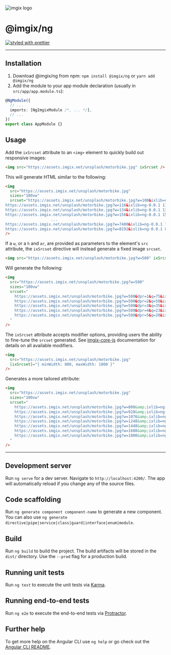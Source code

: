 ![imgix logo](https://assets.imgix.net/sdk-imgix-logo.svg)

# @imgix/ng

[![styled with prettier](https://img.shields.io/badge/styled_with-prettier-ff69b4.svg)](https://github.com/prettier/prettier)

---

## Installation

1. Download @imgix/ng from npm: `npm install @imgix/ng` or `yarn add @imgix/ng`
2. Add the module to your app module declaration (usually in `src/app/app.module.ts`):

```ts
@NgModule({
  // ...
  imports: [NgImgixModule /*, ... */],
  // ...
})
export class AppModule {}
```

## Usage

Add the `ixSrcset` attribute to an `<img>` element to quickly build out responsive images:

```html
<img src="https://assets.imgix.net/unsplash/motorbike.jpg" ixSrcset />
```

This will generate HTML similar to the following:

```html
<img
  src="https://assets.imgix.net/unsplash/motorbike.jpg"
  sizes="100vw"
  srcset="https://assets.imgix.net/unsplash/motorbike.jpg?w=100&ixlib=ng-0.0.1 100w,
https://assets.imgix.net/unsplash/motorbike.jpg?w=116&ixlib=ng-0.0.1 116w,
https://assets.imgix.net/unsplash/motorbike.jpg?w=134&ixlib=ng-0.0.1 134w,
https://assets.imgix.net/unsplash/motorbike.jpg?w=156&ixlib=ng-0.0.1 156w,
                    ...
https://assets.imgix.net/unsplash/motorbike.jpg?w=7400&ixlib=ng-0.0.1 7400w,
https://assets.imgix.net/unsplash/motorbike.jpg?w=8192&ixlib=ng-0.0.1 8192w"
/>
```

If a `w`, or a `h` and `ar`, are provided as parameters to the element's `src` attribute, the `ixSrcset` directive will instead generate a fixed image `srcset`.

```html
<img src="https://assets.imgix.net/unsplash/motorbike.jpg?w=500" ixSrcset />
```

Will generate the following:

```html
<img
  src="https://assets.imgix.net/unsplash/motorbike.jpg?w=500"
  sizes="100vw"
  srcset="
    https://assets.imgix.net/unsplash/motorbike.jpg?w=500&dpr=1&q=75&ixlib=ng-0.0.1 1x,
    https://assets.imgix.net/unsplash/motorbike.jpg?w=500&dpr=2&q=50&ixlib=ng-0.0.1 2x,
    https://assets.imgix.net/unsplash/motorbike.jpg?w=500&dpr=3&q=35&ixlib=ng-0.0.1 3x,
    https://assets.imgix.net/unsplash/motorbike.jpg?w=500&dpr=4&q=23&ixlib=ng-0.0.1 4x,
    https://assets.imgix.net/unsplash/motorbike.jpg?w=500&dpr=5&q=20&ixlib=ng-0.0.1 5x
  "
/>
```

The `ixSrcset` attribute accepts modifier options, providing users the ability to fine-tune the `srcset` generated. See [imgix-core-js](https://github.com/imgix/imgix-core-js#srcset-generation) documentation for details on all available modifiers.

```html
<img
  src="https://assets.imgix.net/unsplash/motorbike.jpg"
  [ixSrcset]="{ minWidth: 800, maxWidth: 1800 }"
/>
```

Generates a more tailored attribute:

```html
<img
  src="https://assets.imgix.net/unsplash/motorbike.jpg"
  sizes="100vw"
  srcset="
    https://assets.imgix.net/unsplash/motorbike.jpg?w=800&amp;ixlib=ng-0.0.1   800w,
    https://assets.imgix.net/unsplash/motorbike.jpg?w=928&amp;ixlib=ng-0.0.1   928w,
    https://assets.imgix.net/unsplash/motorbike.jpg?w=1076&amp;ixlib=ng-0.0.1 1076w,
    https://assets.imgix.net/unsplash/motorbike.jpg?w=1248&amp;ixlib=ng-0.0.1 1248w,
    https://assets.imgix.net/unsplash/motorbike.jpg?w=1448&amp;ixlib=ng-0.0.1 1448w,
    https://assets.imgix.net/unsplash/motorbike.jpg?w=1680&amp;ixlib=ng-0.0.1 1680w,
    https://assets.imgix.net/unsplash/motorbike.jpg?w=1800&amp;ixlib=ng-0.0.1 1800w
  "
/>
```

---

## Development server

Run `ng serve` for a dev server. Navigate to `http://localhost:4200/`. The app will automatically reload if you change any of the source files.

## Code scaffolding

Run `ng generate component component-name` to generate a new component. You can also use `ng generate directive|pipe|service|class|guard|interface|enum|module`.

## Build

Run `ng build` to build the project. The build artifacts will be stored in the `dist/` directory. Use the `--prod` flag for a production build.

## Running unit tests

Run `ng test` to execute the unit tests via [Karma](https://karma-runner.github.io).

## Running end-to-end tests

Run `ng e2e` to execute the end-to-end tests via [Protractor](http://www.protractortest.org/).

## Further help

To get more help on the Angular CLI use `ng help` or go check out the [Angular CLI README](https://github.com/angular/angular-cli/blob/master/README.md).
